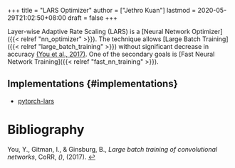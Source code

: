+++
title = "LARS Optimizer"
author = ["Jethro Kuan"]
lastmod = 2020-05-29T21:02:50+08:00
draft = false
+++

Layer-wise Adaptive Rate Scaling (LARS) is a [Neural Network Optimizer]({{< relref "nn_optimizer" >}}). The
technique allows [Large Batch Training]({{< relref "large_batch_training" >}}) without significant decrease in accuracy
<a id="a9a05fbe9d6d58498d2551579ed08490" href="#you17_large_batch_train_convol_networ">(You et al., 2017)</a>. One of the secondary goals is
[Fast Neural Network Training]({{< relref "fast_nn_training" >}}).

## Implementations {#implementations}

- [pytorch-lars](https://github.com/noahgolmant/pytorch-lars)

# Bibliography

<a id="you17_large_batch_train_convol_networ" target="_blank">You, Y., Gitman, I., & Ginsburg, B., _Large batch training of convolutional networks_, CoRR, _()_, (2017). </a> [↩](#a9a05fbe9d6d58498d2551579ed08490)
